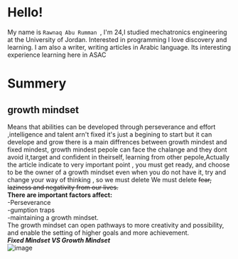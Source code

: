 # Hello!
My name is  `Rawnaq Abu Rumman `, I'm 24,I studied mechatronics
engineering at the University of Jordan. Interested in programming
I love discovery and learning. I am also a writer, writing articles
in Arabic language. Its interesting experience learning here in ASAC
# Summery 
## growth mindset
Means that abilities can be developed through perseverance and effort ,intelligence and talent arn't fixed it's just a begining to start but it can develope and grow there is a main diffrences between growth mindest and fixed mindest, growth mindest pepole can face the chalange and they dont avoid it,target and confident in theirself, learning from other pepole,Actually the article indicate to very important point , you must get ready, and choose to be the owner of a growth mindset even when you do not have it, try and change your way of thinking , so we must delete We must delete ~~fear, laziness and negativity from our lives.~~\
**There are important factors affect:**\
-Perseverance\
-gumption traps\
-maintaining a growth mindset.  
The growth mindset can open pathways to more creativity and possibility, and enable the setting of higher goals and more achievement.\
***Fixed Mindset  VS  Growth Mindset***\
![image](https://irp-cdn.multiscreensite.com/069d5d93/dms3rep/multi/fixed.png)



